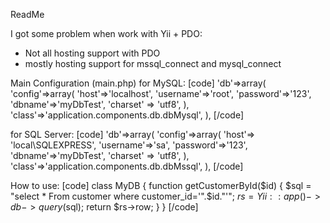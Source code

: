 ReadMe

I got some problem when work with Yii + PDO:
- Not all hosting support with PDO
- mostly hosting support for mssql_connect and mysql_connect

Main Configuration (main.php)
for MySQL:
[code]
'db'=>array(
	'config'=>array(
		'host'=>'localhost',
		'username'=>'root',
		'password'=>'123',
		'dbname'=>'myDbTest',
		'charset' => 'utf8',
		),
	'class'=>'application.components.db.dbMysql',
),
[/code]

for SQL Server:
[code]
'db'=>array(
	'config'=>array(
		'host'=> 'local\SQLEXPRESS',
		'username'=>'sa',
		'password'=>'123',
		'dbname'=>'myDbTest',
		'charset' => 'utf8',
		),
	'class'=>'application.components.db.dbMssql',
),
[/code]

How to use:
[code]
class MyDB
{
	function getCustomerById($id)
	{
		$sql = "select * From customer where customer_id='".$id."'";
		$rs = Yii::app()->db->query($sql);
		return $rs->row;
	}
}
[/code]
